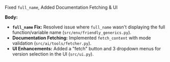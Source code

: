 Fixed `full_name`, Added Documentation Fetching & UI

**Body:**

- **`full_name` Fix:** Resolved issue where `full_name` wasn't displaying the full function/variable name (`src/env/friendly_generics.py`).
- **Documentation Fetching:** Implemented `fetch_content` with mode validation (`src/ai/tools/fetcher.py`).
- **UI Enhancements:** Added a "fetch" button and 3 dropdown menus for version selection in the UI (`src/ui.py`).
